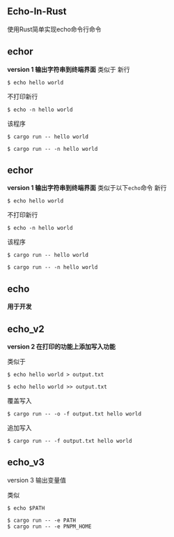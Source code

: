 ## Echo-In-Rust
使用Rust简单实现echo命令行命令

## echor
**version 1 输出字符串到终端界面**
类似于
新行
```shell
$ echo hello world
```
不打印新行
```shell
$ echo -n hello world
```
该程序
```shell
$ cargo run -- hello world 
```
```shell
$ cargo run -- -n hello world 
```

## echor
**version 1 输出字符串到终端界面**
类似于以下`echo`命令
新行
```shell
$ echo hello world
```
不打印新行
```shell
$ echo -n hello world
```
该程序
```shell
$ cargo run -- hello world 
```
```shell
$ cargo run -- -n hello world 
```

## echo
**用于开发**

## echo_v2
**version 2 在打印的功能上添加写入功能**

类似于
```shell
$ echo hello world > output.txt
```
```shell
$ echo hello world >> output.txt
```
覆盖写入 
```shell
$ cargo run -- -o -f output.txt hello world
```
追加写入
```shell
$ cargo run -- -f output.txt hello world
```
## echo_v3
version 3 输出变量值

类似
```shell
$ echo $PATH 
```

```shell
$ cargo run -- -e PATH
$ cargo run -- -e PNPM_HOME
```

